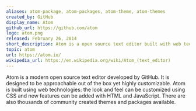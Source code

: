 ```yaml
---
aliases: atom-package, atom-packages, atom-theme, atom-themes
created_by: GitHub
display_name: Atom
github_url: https://github.com/atom
logo: atom.png
released: February 26, 2014
short_description: Atom is a open source text editor built with web technologies.
topic: atom
url: https://atom.io/
wikipedia_url: https://en.wikipedia.org/wiki/Atom_(text_editor)
---
```

Atom is a modern open source text editor developed by GitHub. It is designed to be approachable out of the box yet highly customizable. Atom is built using web technologies: the look and feel can be customized using CSS and new features can be added with HTML and JavaScript. There are also thousands of community created themes and packages available. 
